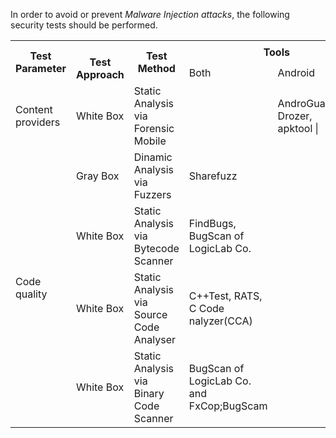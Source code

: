 
In order to avoid or prevent *Malware Injection attacks*, the following security tests should be performed.

<table class="tg">
  <tr>
    <th class="tg-yla0" rowspan="2">Test Parameter</th>
    <th class="tg-0lax" rowspan="2"><br><span style="font-weight:bold">Test Approach</span></th>
    <th class="tg-yla0" rowspan="2">Test Method</th>
    <th class="tg-wa1i" colspan="3">Tools</th>
  </tr>
  <tr>
    <td class="tg-yla0">Both</td>
    <td class="tg-yla0">Android</td>
    <td class="tg-yla0">iOS</td>
  </tr>
  <tr>
    <td class="tg-cly1">Content providers</td>
    <td class="tg-0lax">White Box</td>
    <td class="tg-cly1">Static Analysis via Forensic Mobile</td>
    <td class="tg-cly1"></td>
    <td class="tg-cly1">AndroGuard, Drozer, apktool |</td>
    <td class="tg-cly1"></td>
  </tr>
  <tr>
    <td class="tg-0lax" rowspan="4">Code quality</td>
    <td class="tg-0lax">Gray Box</td>
    <td class="tg-0lax">Dinamic Analysis via Fuzzers</td>
    <td class="tg-0lax">Sharefuzz</td>
    <td class="tg-0lax"></td>
    <td class="tg-0lax"></td>
  </tr>
  <tr>
    <td class="tg-0lax">White Box</td>
    <td class="tg-cly1">Static Analysis via Bytecode Scanner</td>
    <td class="tg-cly1">FindBugs, BugScan of LogicLab Co.</td>
    <td class="tg-cly1"></td>
    <td class="tg-cly1"></td>
  </tr>
  <tr>
    <td class="tg-0lax">White Box</td>
    <td class="tg-0lax">Static Analysis via Source Code Analyser</td>
    <td class="tg-0lax">C++Test, RATS, C Code nalyzer(CCA)</td>
    <td class="tg-0lax"></td>
    <td class="tg-0lax"></td>
  </tr>
  <tr>
    <td class="tg-0lax">White Box</td>
    <td class="tg-0lax">Static Analysis via Binary Code Scanner</td>
    <td class="tg-0lax">BugScan of LogicLab Co. and FxCop;BugScam</td>
    <td class="tg-0lax"></td>
    <td class="tg-0lax"></td>
  </tr>
</table>